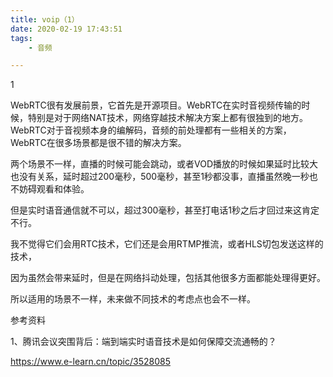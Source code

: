 ```yaml
---
title: voip（1）
date: 2020-02-19 17:43:51
tags:
	- 音频

---
```


1

WebRTC很有发展前景，它首先是开源项目。WebRTC在实时音视频传输的时候，特别是对于网络NAT技术，网络穿越技术解决方案上都有很独到的地方。WebRTC对于音视频本身的编解码，音频的前处理都有一些相关的方案，WebRTC在很多场景都是很不错的解决方案。

两个场景不一样，直播的时候可能会跳动，或者VOD播放的时候如果延时比较大也没有关系，延时超过200毫秒，500毫秒，甚至1秒都没事，直播虽然晚一秒也不妨碍观看和体验。

但是实时语音通信就不可以，超过300毫秒，甚至打电话1秒之后才回过来这肯定不行。

我不觉得它们会用RTC技术，它们还是会用RTMP推流，或者HLS切包发送这样的技术，

因为虽然会带来延时，但是在网络抖动处理，包括其他很多方面都能处理得更好。

所以适用的场景不一样，未来做不同技术的考虑点也会不一样。





参考资料

1、腾讯会议突围背后：端到端实时语音技术是如何保障交流通畅的？

https://www.e-learn.cn/topic/3528085	

